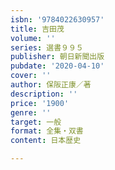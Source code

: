 ```yaml
---
isbn: '9784022630957'
title: 吉田茂
volume: ''
series: 選書９９５
publisher: 朝日新聞出版
pubdate: '2020-04-10'
cover: ''
author: 保阪正康／著
description: ''
price: '1900'
genre: ''
target: 一般
format: 全集・双書
content: 日本歴史

---
```

